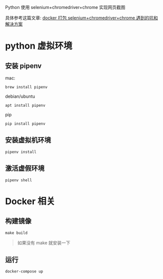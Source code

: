 Python 使用 selenium+chromedriver+chrome 实现网页截图

具体参考这篇文章: [docker 打包 selenium+chromedriver+chrome 遇到的坑和解决方案](https://segmentfault.com/a/1190000042181376)

# python 虚拟环境

## 安装 pipenv

mac:

```shell
brew install pipenv
```

debian/ubuntu

```shell
apt install pipenv
```

pip

```shell
pip install pipenv
```

## 安装虚拟机环境

```shell
pipenv install
```

## 激活虚假环境

```shell
pipenv shell
```

# Docker 相关

## 构建镜像

```
make build
```

> 如果没有 make 就安装一下

## 运行

```shell
docker-compose up
```
